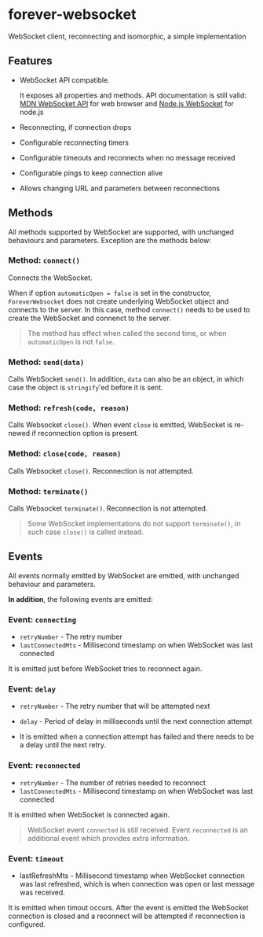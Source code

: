 # forever-websocket
WebSocket client, reconnecting and isomorphic, a simple implementation

## Features
* WebSocket API compatible.
  
  It exposes all properties and methods. API documentation is still valid: [MDN WebSocket API](https://developer.mozilla.org/en-US/docs/Web/API/WebSocket) for web browser and [Node.js WebSocket](https://github.com/websockets/ws/blob/master/doc/ws.md) for node.js
* Reconnecting, if connection drops 
* Configurable reconnecting timers 
* Configurable timeouts and reconnects when no message received
* Configurable pings to keep connection alive
* Allows changing URL and parameters between reconnections


## Methods

All methods supported by WebSocket are supported, with unchanged behaviours and parameters.
Exception are the methods below:


### Method: `connect()`
Connects the WebSocket. 

When if option `automaticOpen = false` is set in the constructor, `ForeverWebsocket` does not create underlying WebSocket object and connects to the server.
In this case, method `connect()` needs to be used to create the WebSocket and connenct to the server.

>The method has effect when called the second time, or when `automaticOpen` is not `false`.    


### Method: `send(data)`
Calls WebSocket `send()`. In addition, `data` can also be an object, in which case the object is `stringify`'ed before it is sent. 


### Method: `refresh(code, reason)`
Calls Websocket `close()`. When event `close` is emitted, WebSocket is re-newed if reconnection option is present.  


### Method: `close(code, reason)`
Calls Websocket `close()`. Reconnection is not attempted.


### Method: `terminate()`
Calls Websocket `terminate()`. Reconnection is not attempted.
> Some WebSocket implementations do not support `terminate()`, in such case `close()` is called instead.


## Events

All events normally emitted by WebSocket are emitted, with unchanged behaviour and parameters.

**In addition**, the following events are emitted:

### Event: `connecting`
* `retryNumber` - The retry number
* `lastConnectedMts` - Millisecond timestamp on when WebSocket was last connected

It is emitted just before WebSocket tries to reconnect again.


### Event: `delay`
* `retryNumber` - The retry number that will be attempted next
* `delay` - Period of delay in milliseconds until the next connection attempt 

* It is emitted when a connection attempt has failed and there needs to be a delay until the next retry.  


### Event: `reconnected`
* `retryNumber` - The number of retries needed to reconnect
* `lastConnectedMts` - Millisecond timestamp on when WebSocket was last connected

It is emitted when WebSocket is connected again.
 > WebSocket event  `connected` is still received. Event `reconnected` is an additional event which provides extra information.  


### Event: `timeout`
* lastRefreshMts - Millisecond timestamp when WebSocket connection was last refreshed, which is when connection was open or last message was received.

It is emitted when timout occurs. After the event is emitted the WebSocket connection is closed and a reconnect will be attempted if reconnection is configured. 
